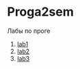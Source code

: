 # Proga2sem
Лабы по проге

1. [lab1](https://github.com/tensymbols/Proga2sem/tree/master/lab1)
2. [lab2](https://github.com/tensymbols/Proga2sem/tree/master/lab2)
3. [lab3](https://github.com/tensymbols/Proga2sem/tree/master/lab3)


